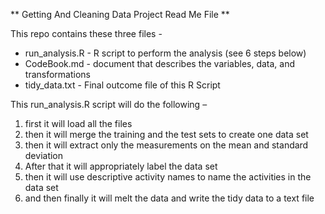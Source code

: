 ** Getting And Cleaning Data Project Read Me File **

This repo contains these three files -
* run_analysis.R - R script to perform the analysis (see 6 steps below)
* CodeBook.md - document that describes the variables, data, and transformations
* tidy_data.txt - Final outcome file of this R Script

This run_analysis.R script will do the following –
1. first it will load all the files
2. then it will merge the training and the test sets to create one data set
3. then it will extract only the measurements on the mean and standard deviation
4. After that it will appropriately label the data set
5. then it will use descriptive activity names to name the activities in the data set
6. and then finally it will melt the data and write the tidy data to a text file
